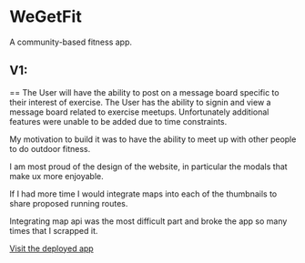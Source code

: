 # WeGetFit

A community-based fitness app.

## V1:
==
The User will have the ability to post on a message board specific to their interest of exercise.
The User has the ability to signin and view a message board related to exercise meetups.
Unfortunately additional features were unable to be added due to time constraints.

My motivation to build it was to have the ability to meet up with other people to do outdoor fitness.

I am most proud of the design of the website, in particular the modals that make ux more enjoyable.

If I had more time I would integrate maps into each of the thumbnails to share proposed running routes.

Integrating map api was the most difficult part and broke the app so many times that I scrapped it.


[Visit the deployed app](https://floating-meadow-9604.herokuapp.com/)